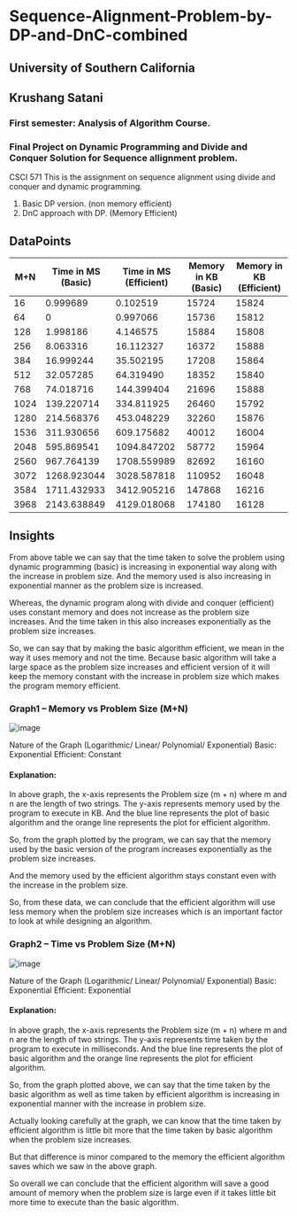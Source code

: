 # Sequence-Alignment-Problem-by-DP-and-DnC-combined

## University of Southern California
## Krushang Satani
### First semester: Analysis of Algorithm Course.
### Final Project on Dynamic Programming and Divide and Conquer Solution for Sequence allignment problem. 

CSCI 571 This is the assignment on sequence alignment using divide and conquer and dynamic programming.


1. Basic DP version. (non memory efficient)  
2. DnC approach with DP. (Memory Efficient)

## DataPoints

| M+N | Time in MS (Basic)	| Time in MS (Efficient)	| Memory in KB (Basic) |	Memory in KB (Efficient) |
|---|---|---|---|---|
|16	|0.999689	|0.102519	|15724	|15824|
|64	|0	|0.997066|	15736| 15812|
|128	|1.998186| 4.146575| 15884| 15808|
|256	|8.063316|	16.112327|	16372|	15888|
|384	|16.999244|	35.502195|	17208|	15864|
|512	|32.057285|	64.319490|	18352|	15840|
|768	|74.018716|	144.399404|	21696|	15888|
|1024	|139.220714|	334.811925|	26460|	15792|
|1280	|214.568376|	453.048229|	32260|	15876|
|1536	|311.930656|	609.175682|	40012|	16004|
|2048	|595.869541|	1094.847202|	58772|	15964|
|2560	|967.764139|	1708.559989|	82692|	16160|
|3072	|1268.923044|	3028.587818|	110952|	16048|
|3584	|1711.432933|	3412.905216|	147868|	16216|
|3968 |2143.638849|	4129.018068|	174180|	16128|

## Insights

From above table we can say that the time taken to solve the problem using dynamic programming (basic) is increasing in exponential way along with the increase in problem size. And the memory used is also increasing in exponential manner as the problem size is increased.

Whereas, the dynamic program along with divide and conquer (efficient) uses constant memory and does not increase as the problem size increases. And the time taken in this also increases exponentially as the problem size increases.

So, we can say that by making the basic algorithm efficient, we mean in the way it uses memory and not the time. Because basic algorithm will take a large space as the problem size increases and efficient version of it will keep the memory constant with the increase in problem size which makes the program memory efficient.


### Graph1 – Memory vs Problem Size (M+N)

 ![image](https://user-images.githubusercontent.com/99399266/213656191-62e06b26-bbe7-46bf-b0c4-1021800e1ccc.png)


Nature of the Graph (Logarithmic/ Linear/ Polynomial/ Exponential)
Basic: Exponential
Efficient: Constant

#### Explanation: 

In above graph, the x-axis represents the Problem size (m + n) where m and n are the length of two strings. The y-axis represents memory used by the program to execute in KB. And the blue line represents the plot of basic algorithm and the orange line represents the plot for efficient algorithm.

So, from the graph plotted by the program, we can say that the memory used by the basic version of the program increases exponentially as the problem size increases.

And the memory used by the efficient algorithm stays constant even with the increase in the problem size.

So, from these data, we can conclude that the efficient algorithm will use less memory when the problem size increases which is an important factor to look at while designing an algorithm.

### Graph2 – Time vs Problem Size (M+N)

![image](https://user-images.githubusercontent.com/99399266/213656230-fc7eed11-5d3c-4fb6-b036-206831ce2d37.png)
 

Nature of the Graph (Logarithmic/ Linear/ Polynomial/ Exponential)
Basic: Exponential
Efficient: Exponential

#### Explanation: 

In above graph, the x-axis represents the Problem size (m + n) where m and n are the length of two strings. The y-axis represents time taken by the program to execute in milliseconds. And the blue line represents the plot of basic algorithm and the orange line represents the plot for efficient algorithm.

So, from the graph plotted above, we can say that the time taken by the basic algorithm as well as time taken by efficient algorithm is increasing in exponential manner with the increase in problem size.

Actually looking carefully at the graph, we can know that the time taken by efficient algorithm is little bit more that the time taken by basic algorithm when the problem size increases. 

But that difference is minor compared to the memory the efficient algorithm saves which we saw in the above graph.

So overall we can conclude that the efficient algorithm will save a good amount of memory when the problem size is large even if it takes little bit more time to execute than the basic algorithm.
